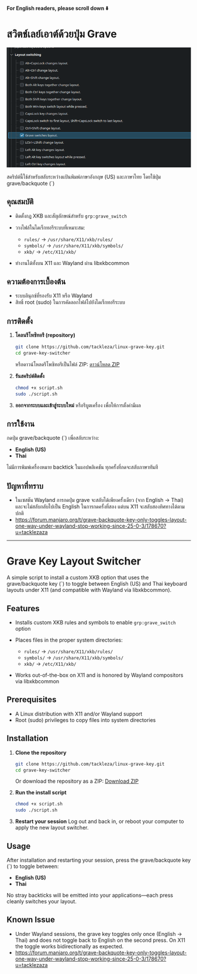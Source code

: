 **For English readers, please scroll down ⬇️**

# สวิตช์เลย์เอาต์ด้วยปุ่ม Grave

![Screenshot Image](https://raw.githubusercontent.com/tackleza/linux-grave-key/refs/heads/master/pic/screenshot.png)

สคริปต์นี้ใช้สำหรับสลับระหว่างแป้นพิมพ์ภาษาอังกฤษ (US) และภาษาไทย โดยใช้ปุ่ม grave/backquote (\`)

## คุณสมบัติ

* ติดตั้งกฎ XKB และสัญลักษณ์สำหรับ `grp:grave_switch`
* วางไฟล์ในไดเร็กทอรีระบบที่เหมาะสม:

  * `rules/` → `/usr/share/X11/xkb/rules/`
  * `symbols/` → `/usr/share/X11/xkb/symbols/`
  * `xkb/`     → `/etc/X11/xkb/`
* ทำงานได้ทั้งบน X11 และ Wayland ผ่าน libxkbcommon

## ความต้องการเบื้องต้น

* ระบบลินุกซ์ที่รองรับ X11 หรือ Wayland
* สิทธิ์ root (sudo) ในการคัดลอกไฟล์ไปยังไดเร็กทอรีระบบ

## การติดตั้ง

1. **โคลนรีโพซิทอรี (repository)**

   ```bash
   git clone https://github.com/tackleza/linux-grave-key.git
   cd grave-key-switcher
   ```
   หรือดาวน์โหลดรีโพซิทอรีเป็นไฟล์ ZIP: [ดาวน์โหลด ZIP](https://github.com/tackleza/linux-grave-key/archive/refs/heads/master.zip)
   
3. **รันสคริปต์ติดตั้ง**

   ```bash
   chmod +x script.sh
   sudo ./script.sh
   ```
4. **ออกจากระบบและเข้าสู่ระบบใหม่**
   หรือรีบูตเครื่อง เพื่อให้การตั้งค่ามีผล

## การใช้งาน

กดปุ่ม grave/backquote (\`) เพื่อสลับระหว่าง:

* **English (US)**
* **Thai**

ไม่มีการพิมพ์เครื่องหมาย backtick ในแอปพลิเคชัน ทุกครั้งที่กดจะสลับภาษาทันที

## ปัญหาที่ทราบ

* ในเซสชัน Wayland การกดปุ่ม grave จะสลับได้เพียงครั้งเดียว (จาก English → Thai) และจะไม่สลับกลับไปเป็น English ในการกดครั้งที่สอง แต่บน X11 จะสลับสองทิศทางได้ตามปกติ
* https://forum.manjaro.org/t/grave-backquote-key-only-toggles-layout-one-way-under-wayland-stop-working-since-25-0-3/178670?u=tacklezaza

---

# Grave Key Layout Switcher

A simple script to install a custom XKB option that uses the grave/backquote key (\`) to toggle between English (US) and Thai keyboard layouts under X11 (and compatible with Wayland via libxkbcommon).

## Features

* Installs custom XKB rules and symbols to enable `grp:grave_switch` option
* Places files in the proper system directories:

  * `rules/` → `/usr/share/X11/xkb/rules/`
  * `symbols/` → `/usr/share/X11/xkb/symbols/`
  * `xkb/`     → `/etc/X11/xkb/`
* Works out-of-the-box on X11 and is honored by Wayland compositors via libxkbcommon

## Prerequisites

* A Linux distribution with X11 and/or Wayland support
* Root (sudo) privileges to copy files into system directories

## Installation

1. **Clone the repository**

   ```bash
   git clone https://github.com/tackleza/linux-grave-key.git
   cd grave-key-switcher
   ```
   Or download the repository as a ZIP: [Download ZIP](https://github.com/tackleza/linux-grave-key/archive/refs/heads/master.zip)
   
2. **Run the install script**

   ```bash
   chmod +x script.sh
   sudo ./script.sh
   ```
3. **Restart your session**
   Log out and back in, or reboot your computer to apply the new layout switcher.

## Usage

After installation and restarting your session, press the grave/backquote key (\`) to toggle between:

* **English (US)**
* **Thai**

No stray backticks will be emitted into your applications—each press cleanly switches your layout.

## Known Issue

* Under Wayland sessions, the grave key toggles only once (English → Thai) and does not toggle back to English on the second press. On X11 the toggle works bidirectionally as expected.
* https://forum.manjaro.org/t/grave-backquote-key-only-toggles-layout-one-way-under-wayland-stop-working-since-25-0-3/178670?u=tacklezaza
